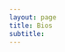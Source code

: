 ```yaml
---
layout: page
title: Bios 
subtitle: 
---
```


<div data-configid="34851173/64937319" style="width:100%; height:388px;" class="issuuembed"></div>
<script type="text/javascript" src="//e.issuu.com/embed.js" async="true"></script>
